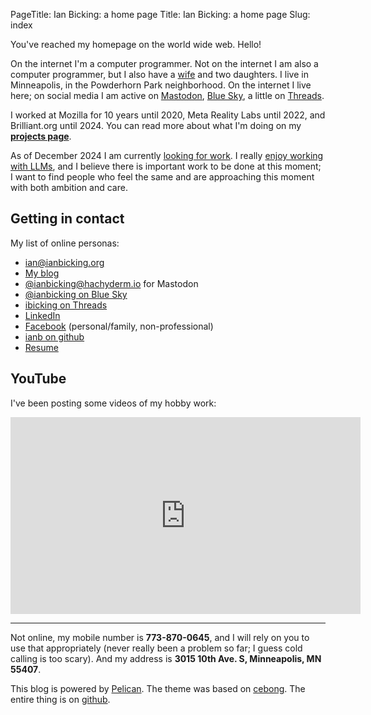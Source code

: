 PageTitle: Ian Bicking: a home page
Title: Ian Bicking: a home page
Slug: index

You've reached my homepage on the world wide web. Hello!

On the internet I'm a computer programmer. Not on the internet I am also a computer programmer, but I also have a [wife](http://emilymurphy.com) and two daughters. I live in Minneapolis, in the Powderhorn Park neighborhood. On the internet I live here; on social media I am active on [Mastodon](https://hachyderm.io/@ianbicking), [Blue Sky](https://bsky.app/profile/ianbicking.org), a little on [Threads](https://www.threads.net/@ibicking).

I worked at Mozilla for 10 years until 2020, Meta Reality Labs until 2022, and Brilliant.org until 2024. You can read more about what I'm doing on my [**projects page**](/projects.html).

As of December 2024 I am currently [looking for work](https://www.linkedin.com/feed/update/urn:li:activity:7265435901009231872/). I really [enjoy working with LLMs](/projects.html#llm), and I believe there is important work to be done at this moment; I want to find people who feel the same and are approaching this moment with both ambition and care.

## Getting in contact

My list of online personas:

-   [ian@ianbicking.org](mailto:ian@ianbicking.org)
-   [My blog](/blog/)
-   [@ianbicking@hachyderm.io](https://hachyderm.io/@ianbicking) for Mastodon
-   [@ianbicking on Blue Sky](https://bsky.app/profile/ianbicking.org)
-   [ibicking on Threads](https://www.threads.net/@ibicking)
-   [LinkedIn](http://www.linkedin.com/in/ianbicking)
-   [Facebook](https://www.facebook.com/ianbicking) (personal/family, non-professional)
-   [ianb on github](https://github.com/ianb/)
-   [Resume](/Ian_Bicking_resume.pdf)

## YouTube

I've been posting some videos of my hobby work:

<iframe width="560" height="315" src="https://www.youtube.com/embed/videoseries?si=RpMD5WfdTPz5iJq5&amp;list=PLzoCgYJlxwLtELaZdMHkgiHvwhuqjtHZ0" title="YouTube video player" frameborder="0" allow="accelerometer; autoplay; clipboard-write; encrypted-media; gyroscope; picture-in-picture; web-share" referrerpolicy="strict-origin-when-cross-origin" allowfullscreen></iframe>

---

Not online, my mobile number is **773-870-0645**, and I will rely on you to use that appropriately (never really been a problem so far; I guess cold calling is too scary). And my address is **3015 10th Ave. S, Minneapolis, MN 55407**.

This blog is powered by [Pelican](http://getpelican.com/). The theme was based on [cebong](http://github.com/getpelican/pelican-themes). The entire thing is on [github](https://github.com/ianb/blog).
